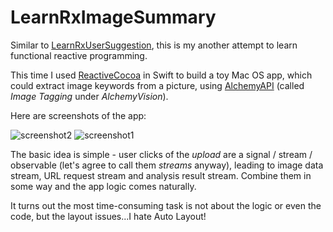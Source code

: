 # LearnRxImageSummary

Similar to [LearnRxUserSuggestion](https://github.com/EDFward/LearnRxUserSuggestion), this is my another attempt to learn functional reactive programming. 

This time I used [ReactiveCocoa](https://github.com/ReactiveCocoa/ReactiveCocoa) in Swift to build a toy Mac OS app, which could extract image keywords from a picture, using [AlchemyAPI](http://www.alchemyapi.com/) (called *Image Tagging* under *AlchemyVision*).

Here are screenshots of the app:

![screenshot2](http://imgur.com/qVBhn45.png)
![screenshot1](http://imgur.com/4XWNo0H.png)

The basic idea is simple - user clicks of the *upload* are a signal / stream / observable (let's agree to call them *streams* anyway), leading to image data stream, URL request stream and analysis result stream. Combine them in some way and the app logic comes naturally.

It turns out the most time-consuming task is not about the logic or even the code, but the layout issues...I hate Auto Layout!